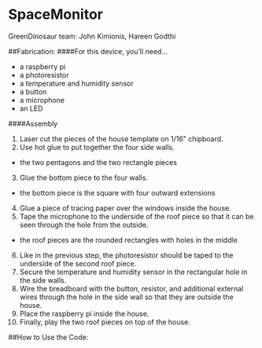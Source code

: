 # SpaceMonitor
GreenDinosaur team: John Kimionis, Hareen Godthi



##Fabrication:
####For this device, you’ll need... 
* a raspberry pi
* a photoresistor
* a temperature and humidity sensor
* a button
* a microphone
* an LED

####Assembly 
1. Laser cut the pieces of the house template on 1/16" chipboard.
2. Use hot glue to put together the four side walls.
  * the two pentagons and the two rectangle pieces
3. Glue the bottom piece to the four walls.
  * the bottom piece is the square with four outward extensions
4. Glue a piece of tracing paper over the windows inside the house. 
5. Tape the microphone to the underside of the roof piece so that it can be seen through the hole from the outside. 
  * the roof pieces are the rounded rectangles with holes in the middle
6. Like in the previous step, the photoresistor should be taped to the underside of the second roof piece. 
7. Secure the temperature and humidity sensor in the rectangular hole in the side walls. 
8. Wire the breadboard with the button, resistor, and additional external wires through the hole in the side wall so that they are outside the house. 
9. Place the raspberry pi inside the house. 
10. Finally, play the two roof pieces on top of the house. 

##How to Use the Code:
